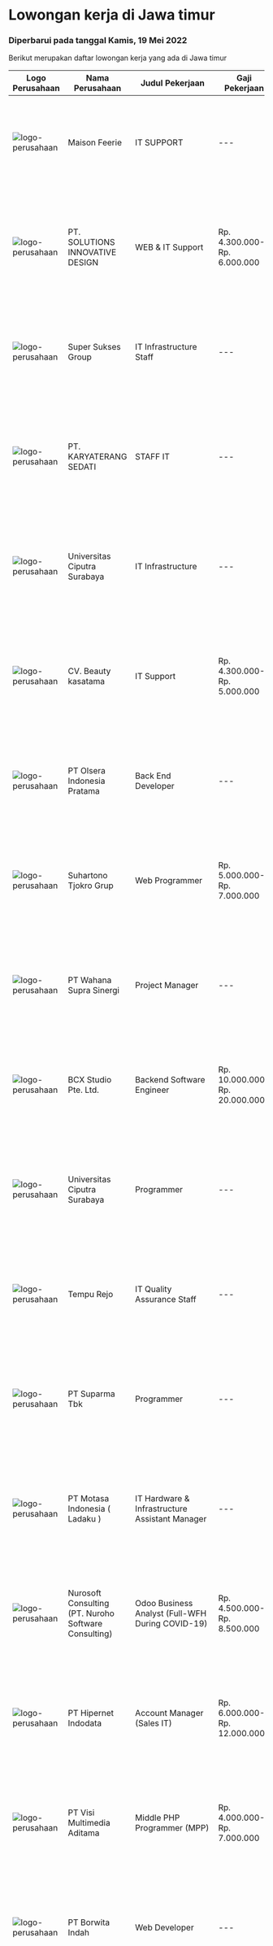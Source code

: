 
  # Lowongan kerja di Jawa timur

  ### Diperbarui pada tanggal Kamis, 19 Mei 2022

  Berikut merupakan daftar lowongan kerja yang ada di Jawa timur

  |Logo Perusahaan | Nama Perusahaan | Judul Pekerjaan | Gaji Pekerjaan | Lokasi | Deskripsi | Tanggal diunggah | Pranala |
  | -------------- | --------------- | --------------- | --------- | --------- | -------------- | ------- | ----------- |
  |![logo-perusahaan](https://image-service-cdn.seek.com.au/85729133a2683fec12407c9329d02d3004308b96/ee4dce1061f3f616224767ad58cb2fc751b8d2dc)|Maison Feerie|IT SUPPORT|---|Jawa Timur|Kualifikasi: Min D3 Jurusan Teknik Informatika / Telekomunikasi / Sistem Informasi Berpengalaman di bidang yang sama minimal 1 tahun (Diutamakan yang...|Kamis, 19 Mei 2022|https://www.jobstreet.co.id/id/job/it-support-3887913?token=0~8f68efde-7aa8-4386-869d-b97b74b17d87&sectionRank=1&jobId=jobstreet-id-job-3887913|
|![logo-perusahaan](https://image-service-cdn.seek.com.au/6b7266775d77dbb1e714c90a07fadd1a1244a07e/ee4dce1061f3f616224767ad58cb2fc751b8d2dc)|PT. SOLUTIONS INNOVATIVE DESIGN|WEB & IT Support|Rp. 4.300.000-Rp. 6.000.000|Jawa Timur|Lulusan S1 Komputer, Teknologi dan setara lainnya Memiliki pengalaman sebagai Web atau IT support Memiliki pengetahuan tentang WIX dan WORDPRESS...|Rabu, 18 Mei 2022|https://www.jobstreet.co.id/id/job/web-it-support-3886541?token=0~8f68efde-7aa8-4386-869d-b97b74b17d87&sectionRank=2&jobId=jobstreet-id-job-3886541|
|![logo-perusahaan](https://image-service-cdn.seek.com.au/6ecd29b7d8df18c61a1f862d11e67e710091e9d2/ee4dce1061f3f616224767ad58cb2fc751b8d2dc)|Super Sukses Group|IT Infrastructure Staff|---|Jawa Timur|Kualifikasi: Minimal pendidikan D3 / S1 bidang Ilmu Komputer. Minimal memiliki pengalaman kerja selama 1 tahun di bidang yang sama (Fresh Graduate...|Rabu, 18 Mei 2022|https://www.jobstreet.co.id/id/job/it-infrastructure-staff-3887677?token=0~8f68efde-7aa8-4386-869d-b97b74b17d87&sectionRank=3&jobId=jobstreet-id-job-3887677|
|![logo-perusahaan](https://image-service-cdn.seek.com.au/03a41dd01a649df247b69941ef3a039acd32e43a/ee4dce1061f3f616224767ad58cb2fc751b8d2dc)|PT. KARYATERANG SEDATI|STAFF IT|---|Jawa Timur|KUALIFIKASI : PR.IA USIA MAKSIMAL 35 TAHUN PENDIDIKAN D3/S1 INFORMATIKA, TEKNIK JARINGAN, TEKNIK KOMPUTER (LEBIH DIUTAMAKAN) PENGALAMAN MINIMAL 3...|Rabu, 18 Mei 2022|https://www.jobstreet.co.id/id/job/staff-it-3887022?token=0~8f68efde-7aa8-4386-869d-b97b74b17d87&sectionRank=4&jobId=jobstreet-id-job-3887022|
|![logo-perusahaan](https://image-service-cdn.seek.com.au/7ff946919a920b07d54c81ee92737427aa971db5/ee4dce1061f3f616224767ad58cb2fc751b8d2dc)|Universitas Ciputra Surabaya|IT Infrastructure|---|Surabaya|Kualifikasi : Memiliki pengalaman sebagai IT Server Administrator (Linux / Windows) Memiliki pengetahuan konsep network / jaringan infrastruktur...|Rabu, 18 Mei 2022|https://www.jobstreet.co.id/id/job/it-infrastructure-3886652?token=0~8f68efde-7aa8-4386-869d-b97b74b17d87&sectionRank=5&jobId=jobstreet-id-job-3886652|
|![logo-perusahaan](https://image-service-cdn.seek.com.au/d53daacbcfe17364b674b5470908fdfdf7b8e42c/ee4dce1061f3f616224767ad58cb2fc751b8d2dc)|CV. Beauty kasatama|IT Support|Rp. 4.300.000-Rp. 5.000.000|Jawa Timur|Tugas dan Tanggung Jawab  Bertanggung jawab dan melakukan segala kegiatan terkait IT di perusahaan (hardware, software, networking, webmail, server,...|Selasa, 17 Mei 2022|https://www.jobstreet.co.id/id/job/it-support-3884095?token=0~8f68efde-7aa8-4386-869d-b97b74b17d87&sectionRank=6&jobId=jobstreet-id-job-3884095|
|![logo-perusahaan](https://image-service-cdn.seek.com.au/90e9bb2e5bcac40b68d491aafb34203d371349a1/ee4dce1061f3f616224767ad58cb2fc751b8d2dc)|PT Olsera Indonesia Pratama|Back End Developer|---|Jakarta Raya|Responsibilities: Development in an AGILE environment Create good product with accessibility and security compliance Create good product with...|Rabu, 18 Mei 2022|https://www.jobstreet.co.id/id/job/back-end-developer-3886495?token=0~8f68efde-7aa8-4386-869d-b97b74b17d87&sectionRank=7&jobId=jobstreet-id-job-3886495|
|![logo-perusahaan](https://image-service-cdn.seek.com.au/351ef44760cadf768166242ffd9a8ae1d7b7c746/ee4dce1061f3f616224767ad58cb2fc751b8d2dc)|Suhartono Tjokro Grup|Web Programmer|Rp. 5.000.000-Rp. 7.000.000|Surabaya|Kualifikasi : Pendidikan minimal SMK dengan pengalaman minimal 5 tahun Pendidikan S1 Sistem / Teknik Informatika dengan pengalaman minimal 3 tahun...|Kamis, 19 Mei 2022|https://www.jobstreet.co.id/id/job/web-programmer-3887733?token=0~8f68efde-7aa8-4386-869d-b97b74b17d87&sectionRank=8&jobId=jobstreet-id-job-3887733|
|![logo-perusahaan](https://image-service-cdn.seek.com.au/aa84356ed1d40eb63c1535f9da85dc9cf4a33d24/ee4dce1061f3f616224767ad58cb2fc751b8d2dc)|PT Wahana Supra Sinergi|Project Manager|---|Surabaya|Manifest the project in terms of determining resources and strategies before it start; Establish, monitor, communicate and maintain project schedules;...|Selasa, 17 Mei 2022|https://www.jobstreet.co.id/id/job/project-manager-3873194?token=0~8f68efde-7aa8-4386-869d-b97b74b17d87&sectionRank=9&jobId=jobstreet-id-job-3873194|
|![logo-perusahaan](https://image-service-cdn.seek.com.au/21406f519358b8335deea1347e37dfc2ef150f79/ee4dce1061f3f616224767ad58cb2fc751b8d2dc)|BCX Studio Pte. Ltd.|Backend Software Engineer|Rp. 10.000.000-Rp. 20.000.000|Jakarta Raya|BCX Studio is a Singapore-based company, our mission is to build an enterprise-grade online commerce platform to empower SME to compete in the...|Rabu, 18 Mei 2022|https://www.jobstreet.co.id/id/job/backend-software-engineer-9589842/origin/sg?token=0~8f68efde-7aa8-4386-869d-b97b74b17d87&sectionRank=10&jobId=jobstreet-sg-job-9589842|
|![logo-perusahaan](https://image-service-cdn.seek.com.au/7ff946919a920b07d54c81ee92737427aa971db5/ee4dce1061f3f616224767ad58cb2fc751b8d2dc)|Universitas Ciputra Surabaya|Programmer|---|Surabaya|Memiliki pengalaman menggunakan metode SDLC dalam pembuatan aplikasi web menggunakan PHP dengan framework Codelgniter, HTML5, CSS3, dan JQuery...|Rabu, 18 Mei 2022|https://www.jobstreet.co.id/id/job/programmer-3886549?token=0~8f68efde-7aa8-4386-869d-b97b74b17d87&sectionRank=11&jobId=jobstreet-id-job-3886549|
|![logo-perusahaan](https://image-service-cdn.seek.com.au/8932e17cb34d89f6929d34387320dc9282a595ab/ee4dce1061f3f616224767ad58cb2fc751b8d2dc)|Tempu Rejo|IT Quality Assurance Staff|---|Jember|Job Description: Meet deadlines by breaking up the development process into attainable testing goals and relaying any issues back to the development...|Kamis, 19 Mei 2022|https://www.jobstreet.co.id/id/job/it-quality-assurance-staff-3887772?token=0~8f68efde-7aa8-4386-869d-b97b74b17d87&sectionRank=12&jobId=jobstreet-id-job-3887772|
|![logo-perusahaan](https://image-service-cdn.seek.com.au/82b75efcba87cd726beaad8112ac3955c5c4af13/ee4dce1061f3f616224767ad58cb2fc751b8d2dc)|PT Suparma Tbk|Programmer|---|Surabaya|Deskripsi : Mempunyai tugas untuk mengembangkan, menciptakan, dan memodifikasi software aplikasi komputer ataupun program sesuai dengan prosedur dan...|Rabu, 18 Mei 2022|https://www.jobstreet.co.id/id/job/programmer-3885816?token=0~8f68efde-7aa8-4386-869d-b97b74b17d87&sectionRank=13&jobId=jobstreet-id-job-3885816|
|![logo-perusahaan](https://image-service-cdn.seek.com.au/f21f727914f248ad77fc3d0c0b65830cc74d1b49/ee4dce1061f3f616224767ad58cb2fc751b8d2dc)|PT Motasa Indonesia ( Ladaku )|IT Hardware & Infrastructure Assistant Manager|---|Mojokerto|Kualifikasi : Pendidikan S1 Jurusan Teknik Informatika / Teknik Komputer Pengalaman Minimal 3 pada posisi IT Hardware &amp; Infrastructure Assistant...|Jumat, 13 Mei 2022|https://www.jobstreet.co.id/id/job/it-hardware-infrastructure-assistant-manager-3882027?token=0~8f68efde-7aa8-4386-869d-b97b74b17d87&sectionRank=14&jobId=jobstreet-id-job-3882027|
|![logo-perusahaan](https://image-service-cdn.seek.com.au/54b14e6f8dcda7b64d0865190ee7d16004c6685a/ee4dce1061f3f616224767ad58cb2fc751b8d2dc)|Nurosoft Consulting (PT. Nuroho Software Consulting)|Odoo Business Analyst (Full-WFH During COVID-19)|Rp. 4.500.000-Rp. 8.500.000|Surabaya|Responsibilities Analyze customer business processes, write specifications, and suggest solutions Implement the agreed solutions Write test cases and...|Rabu, 18 Mei 2022|https://www.jobstreet.co.id/id/job/odoo-business-analyst-full-wfh-during-covid-19-3886512?token=0~8f68efde-7aa8-4386-869d-b97b74b17d87&sectionRank=15&jobId=jobstreet-id-job-3886512|
|![logo-perusahaan](https://image-service-cdn.seek.com.au/62148b692fdfbf4a4a11c7764913b8f0db15fa3f/ee4dce1061f3f616224767ad58cb2fc751b8d2dc)|PT Hipernet Indodata|Account Manager  (Sales IT)|Rp. 6.000.000-Rp. 12.000.000|Jakarta Barat|Qualification: Age maximum 35 years Minimum Diploma III from any field, preferably from Technology Information, System Information, Computer Science,...|Selasa, 17 Mei 2022|https://www.jobstreet.co.id/id/job/account-manager-sales-it-3885462?token=0~8f68efde-7aa8-4386-869d-b97b74b17d87&sectionRank=16&jobId=jobstreet-id-job-3885462|
|![logo-perusahaan](https://image-service-cdn.seek.com.au/b8528c389ba1b59ec14f571684d5a518b5b2a7b1/ee4dce1061f3f616224767ad58cb2fc751b8d2dc)|PT Visi Multimedia Aditama|Middle PHP Programmer (MPP)|Rp. 4.000.000-Rp. 7.000.000|Malang|Requirements: Candidate must possess at least a Diploma, Bachelor's Degree, Art/ Design/ Creative Multimedia, Computer Science/Information Technology,...|Rabu, 18 Mei 2022|https://www.jobstreet.co.id/id/job/middle-php-programmer-mpp-3874969?token=0~8f68efde-7aa8-4386-869d-b97b74b17d87&sectionRank=17&jobId=jobstreet-id-job-3874969|
|![logo-perusahaan](https://image-service-cdn.seek.com.au/6c0e89982a3d3f5d72090061cda219d848c574d9/ee4dce1061f3f616224767ad58cb2fc751b8d2dc)|PT Borwita Indah|Web Developer|---|Jakarta Selatan|Job Description :WEB DEVELOPER (Placement : Jakarta &amp; Sidoarjo)The ideal candidate is a creative problem solver who will work in coordination with...|Rabu, 18 Mei 2022|https://www.jobstreet.co.id/id/job/web-developer-3873856?token=0~8f68efde-7aa8-4386-869d-b97b74b17d87&sectionRank=18&jobId=jobstreet-id-job-3873856|
|![logo-perusahaan](https://i.ibb.co/sqvTCh9/112815900-stock-vector-no-image-available-icon-flat-vector.webp)|PT Arsenet Global Solusi|Network Operation Center (NOC)|---|Jawa Timur|Minimal SMK Teknik Komputer / JaringanMemiliki keahlian router mikrotik, switch cisco, OLT ZTE, Hioso, HSGQBersedia dengan sistem kerja shift dan...|Selasa, 17 Mei 2022|https://www.jobstreet.co.id/id/job/network-operation-center-noc-3884905?token=0~8f68efde-7aa8-4386-869d-b97b74b17d87&sectionRank=19&jobId=jobstreet-id-job-3884905|
|![logo-perusahaan](https://image-service-cdn.seek.com.au/2a2c8a948d223cf92abbc34c9b4e6cee325386db/ee4dce1061f3f616224767ad58cb2fc751b8d2dc)|PT. Majoo Teknologi Indonesia|Backend Engineer|---|Malang|An experienced Backend Engineer with strong ability to work as a team. Responsible to design and develop highly reliable, fault-tolerant systems for...|Rabu, 18 Mei 2022|https://www.jobstreet.co.id/id/job/backend-engineer-3886860?token=0~8f68efde-7aa8-4386-869d-b97b74b17d87&sectionRank=20&jobId=jobstreet-id-job-3886860|
|![logo-perusahaan](https://image-service-cdn.seek.com.au/86a88c2f6d7d45552583132278caf70ef23e7608/ee4dce1061f3f616224767ad58cb2fc751b8d2dc)|PT. DGIT Systems Indonesia|Test Automation Engineer|Rp. 9.000.000-Rp. 14.000.000|Bali|We are looking for talented Test Engineer or Test Automation Engineer to join an experienced team working on our flagship product Telflow, a...|Kamis, 19 Mei 2022|https://www.jobstreet.co.id/id/job/test-automation-engineer-3887841?token=0~8f68efde-7aa8-4386-869d-b97b74b17d87&sectionRank=21&jobId=jobstreet-id-job-3887841|
|![logo-perusahaan](https://image-service-cdn.seek.com.au/6f9556b46c1b5cc7aedf100dfc0ed24c4de1fe86/ee4dce1061f3f616224767ad58cb2fc751b8d2dc)|PT Michael Page Internasional Indonesia|(Transmission) SA & Business Consultant - Telecommunication|---|Jakarta Raya|As the front-liner in managing communications between VPs and CXO in high profile projects in providing telecommunication solutions. Responsible for...|Rabu, 18 Mei 2022|https://www.jobstreet.co.id/id/job/transmission-sa-business-consultant-telecommunication-3886585?token=0~8f68efde-7aa8-4386-869d-b97b74b17d87&sectionRank=22&jobId=jobstreet-id-job-3886585|
|![logo-perusahaan](https://image-service-cdn.seek.com.au/a22818e5bcc49cdfb2bacc77efae93dee4d0d8be/ee4dce1061f3f616224767ad58cb2fc751b8d2dc)|Geniebook|EdTech Software Quality Assurance|---|Surabaya|Loved by over 150,000 users, Geniebook is a powerful suite of online learning products designed to help students accelerate their academic performance...|Rabu, 18 Mei 2022|https://www.jobstreet.co.id/id/job/edtech-software-quality-assurance-9488213/origin/sg?token=0~8f68efde-7aa8-4386-869d-b97b74b17d87&sectionRank=23&jobId=jobstreet-sg-job-9488213|
|![logo-perusahaan](https://image-service-cdn.seek.com.au/c72352b901bd95ef0164bc4fe1e71dbb73f31282/ee4dce1061f3f616224767ad58cb2fc751b8d2dc)|PT Infinite Creative Teknologi|Net Developer|Rp. 6.000.000-Rp. 12.000.000|Jawa Barat|Keuntungan BPJS Kesehatan BPJS Ketenagakerjaan THR Deskripsi PekerjaanWorks from home is our advantage, there's never been a better time to work from...|Rabu, 18 Mei 2022|https://www.jobstreet.co.id/id/job/net-developer-3873976?token=0~8f68efde-7aa8-4386-869d-b97b74b17d87&sectionRank=24&jobId=jobstreet-id-job-3873976|
|![logo-perusahaan](https://image-service-cdn.seek.com.au/216aabc7608276c454cf6b15feb7fe13429f6e8c/ee4dce1061f3f616224767ad58cb2fc751b8d2dc)|PT Sumber Bening Lestari|STAFF EDP / IT|---|Surabaya|Memastikan seluruh perlengkapan IT seperti komputer dan peralatan lain yang berkaitan dalam kondisi baik dan dapat digunakan sebagaimana mestinya...|Jumat, 13 Mei 2022|https://www.jobstreet.co.id/id/job/staff-edp-it-3877712?token=0~8f68efde-7aa8-4386-869d-b97b74b17d87&sectionRank=25&jobId=jobstreet-id-job-3877712|
|![logo-perusahaan](https://image-service-cdn.seek.com.au/981ced366d1441944edb20134fbf46e3c5ef06d6/ee4dce1061f3f616224767ad58cb2fc751b8d2dc)|PT Aku Cinta Indonesia Raya|Fullstack Developer|Rp. 6.000.000-Rp. 7.000.000|Surabaya|Work with the team members to develop product Contribute to our Frontend or Backend application Explore current new available technology in the market...|Rabu, 18 Mei 2022|https://www.jobstreet.co.id/id/job/fullstack-developer-3885905?token=0~8f68efde-7aa8-4386-869d-b97b74b17d87&sectionRank=26&jobId=jobstreet-id-job-3885905|
|![logo-perusahaan](https://image-service-cdn.seek.com.au/f315f0c605a36ea3a033e6abb5c67515d4b00ff5/ee4dce1061f3f616224767ad58cb2fc751b8d2dc)|PT Otto Menara Globalindo (McEasy)|Backend Engineer|Rp. 4.500.000-Rp. 8.000.000|Surabaya|McEasy, Indonesia’s leading web and mobile logistic system, is looking for a Backend Engineer to join our ever-growing team.You can find out more...|Rabu, 18 Mei 2022|https://www.jobstreet.co.id/id/job/backend-engineer-3886075?token=0~8f68efde-7aa8-4386-869d-b97b74b17d87&sectionRank=27&jobId=jobstreet-id-job-3886075|
|![logo-perusahaan](https://image-service-cdn.seek.com.au/ceee560515508ff39c6eef3c1b80733dd9b49e8c/ee4dce1061f3f616224767ad58cb2fc751b8d2dc)|PT Aku Cinta Indonesia Raya|PHP Developer (Supporting)|Rp. 6.000.000-Rp. 7.000.000|Surabaya|2+ years of experience in Computer Science, Information Technology or related field. Knowledge and experience in backend services using PHP Framework...|Rabu, 18 Mei 2022|https://www.jobstreet.co.id/id/job/php-developer-supporting-3885917?token=0~8f68efde-7aa8-4386-869d-b97b74b17d87&sectionRank=28&jobId=jobstreet-id-job-3885917|
|![logo-perusahaan](https://image-service-cdn.seek.com.au/3c3597528a656ba0a7299263a04fc9ed9cb02b85/ee4dce1061f3f616224767ad58cb2fc751b8d2dc)|PT Bimasakti Multi Sinergi|Fullstack Developer (Laravel&NodeJS)|Rp. 5.000.000-Rp. 8.000.000|Sidoarjo|Job Descriptions : Developing Front End &amp; Back End Application Maintain Existing Application Optimize / monitoring Existing Application...|Rabu, 18 Mei 2022|https://www.jobstreet.co.id/id/job/fullstack-developer-laravel-nodejs-3885970?token=0~8f68efde-7aa8-4386-869d-b97b74b17d87&sectionRank=29&jobId=jobstreet-id-job-3885970|
|![logo-perusahaan](https://image-service-cdn.seek.com.au/467db195c3170a7dab1ff56aaacb9f630c98933e/ee4dce1061f3f616224767ad58cb2fc751b8d2dc)|PT Panca Aditya Sejahtera|IT Officer|---|Surabaya|DESKRIPSI PEKERJAAN : Mengerti dan memahami hardware &amp; instalasi software Mengerti dan memahami konsep jaringan LAN Mengerti dan memahami struktur...|Kamis, 12 Mei 2022|https://www.jobstreet.co.id/id/job/it-officer-3880874?token=0~8f68efde-7aa8-4386-869d-b97b74b17d87&sectionRank=30&jobId=jobstreet-id-job-3880874|


  [Kembali ke daftar lowongan kerja 🔙](../README.md#daftar-lowongan-kerja)
  